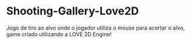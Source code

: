 # Shooting-Gallery-Love2D
Jogo de tiro ao alvo onde o jogador utiliza o mouse para acertar o alvo, game criado utilizando a LOVE 2D Engine!
